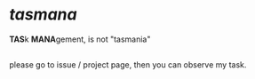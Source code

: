 # *tasmana*
**TAS**k **MANA**gement, is not "tasmania"
##
please go to issue / project page, then you can observe my task.
##
